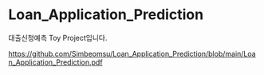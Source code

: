 # Loan_Application_Prediction
대출신청예측 Toy Project입니다.

https://github.com/Simbeomsu/Loan_Application_Prediction/blob/main/Loan_Application_Prediction.pdf
